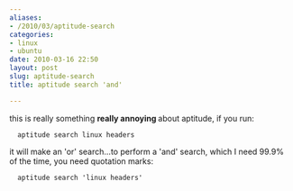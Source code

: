```yaml
---
aliases:
- /2010/03/aptitude-search
categories:
- linux
- ubuntu
date: 2010-03-16 22:50
layout: post
slug: aptitude-search
title: aptitude search 'and'

---
```


<p>
 this is really something
 <strong>
  really annoying
 </strong>
 about aptitude, if you run:
 <br/>
 <code>
  aptitude search linux headers
 </code>
 <br/>
 it will make an 'or' search...to perform a 'and' search, which I need 99.9% of the time, you need quotation marks:
 <br/>
 <code>
  aptitude search 'linux headers'
 </code>
</p>
